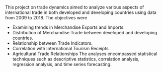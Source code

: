 This project on trade dynamics aimed to analyze various aspects of international trade 
in both developed and developing countries using data from 2009 to 2018.
The objectives were
- Examining trends in Merchandise Exports and Imports.
- Distribution of Merchandise Trade between developed and developing countries.
- Relationship between Trade Indicators.
- Correlation with International Tourism Receipts.
- Agricultural Trade Relationships
The analyses encompassed statistical techniques such as descriptive statistics,
correlation analysis, regression analysis, and time series forecasting.
